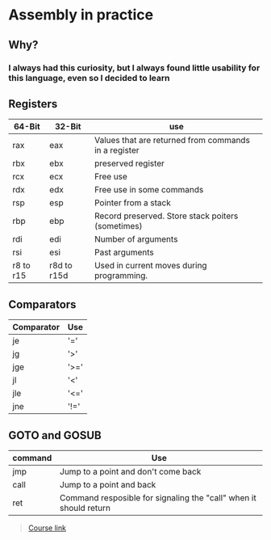 # Assembly in practice

## Why?

### I always had this curiosity, but I always found little usability for this language, even so I decided to learn

## Registers

| 64-Bit        | 32-Bit      | use |
| ------|-----|-----|
| rax  	| eax  |  Values that are returned from commands in a register	|
| rbx  	| ebx 	| preserved register 	|
| rcx  	| ecx	| Free use 	|
| rdx  	| edx 	| Free use in some commands 	|
| rsp	| esp	| Pointer from a stack 	|
| rbp	| ebp | Record preserved. Store stack poiters (sometimes) 	|
| rdi	| edi | Number of arguments 	|
| rsi	| esi | Past arguments 	|
| r8 to r15 | r8d to r15d | Used in current moves during programming.|

## Comparators

| Comparator  |  Use  |
|-------------|-------|
|     je      | '='   |
|     jg      | '>'   |
|     jge     | '>='  |
|     jl      | '<'   |
|     jle     | '<='  |
|     jne     | '!='  |

## GOTO and GOSUB

| command | Use |
|---------|-----|
| jmp     | Jump to a point and don't come back |
| call    | Jump to a point and back |
| ret     | Command resposible for signaling the "call" when it should return |




> [Course link](https://www.youtube.com/watch?v=JL0P5Jv1oVU)

